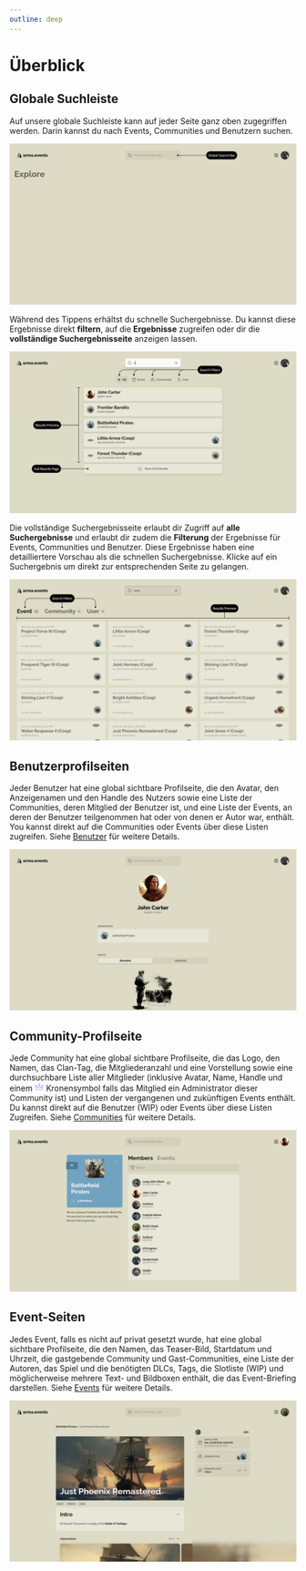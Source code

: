 ```yaml
---
outline: deep
---
```


# Überblick

## Globale Suchleiste

Auf unsere globale Suchleiste kann auf jeder Seite ganz oben zugegriffen werden. Darin kannst du nach Events, Communities und Benutzern suchen.

![Globale Suchleiste](../images/overview/global-search-bar.webp "Globale Suchleiste")

Während des Tippens erhältst du schnelle Suchergebnisse. Du kannst diese Ergebnisse direkt **filtern**, auf die **Ergebnisse** zugreifen oder dir die **vollständige Suchergebnisseite** anzeigen lassen.

![Schnelle Suchergebnisse](../images/overview/quick-search-results.webp "Schnelle Suchergebnisse")

Die vollständige Suchergebnisseite erlaubt dir Zugriff auf **alle Suchergebnisse** und erlaubt dir zudem die **Filterung** der Ergebnisse für Events, Communities und Benutzer. Diese Ergebnisse haben eine detailliertere Vorschau als die schnellen Suchergebnisse. Klicke auf ein Suchergebnis um direkt zur entsprechenden Seite zu gelangen.

![Vollständige Suchergebnisse](../images/overview/full-search-results.webp "Vollständige Suchergebnisse")

## Benutzerprofilseiten

Jeder Benutzer hat eine global sichtbare Profilseite, die den Avatar, den Anzeigenamen und den Handle des Nutzers sowie eine Liste der Communities, deren Mitglied der Benutzer ist, und eine Liste der Events, an deren der Benutzer teilgenommen hat oder von denen er Autor war, enthält. You kannst direkt auf die Communities oder Events über diese Listen zugreifen. Siehe [Benutzer](./users "Benutzer") für weitere Details.

![Benutzerprofilseite](../images/overview/user-profile-page.webp "Benutzerprofilseite")

## Community-Profilseite

Jede Community hat eine global sichtbare Profilseite, die das Logo, den Namen, das Clan-Tag, die Mitgliederanzahl und eine Vorstellung sowie eine durchsuchbare Liste aller Mitglieder (inklusive Avatar, Name, Handle und einem <img src="../images/general/crown-text-color-2.svg" style="display:inline" width="16" height="16" alt="Krone"> Kronensymbol falls das Mitglied ein Administrator dieser Community ist) und Listen der vergangenen und zukünftigen Events enthält. Du kannst direkt auf die Benutzer (WIP) oder Events über diese Listen Zugreifen. Siehe [Communities](./communities "Communities") für weitere Details.

![CommunityProfilseite](../images/overview/community-profile-page.webp "CommunityProfilseite")

## Event-Seiten

Jedes Event, falls es nicht auf privat gesetzt wurde, hat eine global sichtbare Profilseite, die den Namen, das Teaser-Bild, Startdatum und Uhrzeit, die gastgebende Community und Gast-Communities, eine Liste der Autoren, das Spiel und die benötigten DLCs, Tags, die Slotliste (WIP) und möglicherweise mehrere Text- und Bildboxen enthält, die das Event-Briefing darstellen. Siehe [Events](./events "Events") für weitere Details.

![Event-Seite](../images/overview/event-profile-page.webp "Event-Seite")
